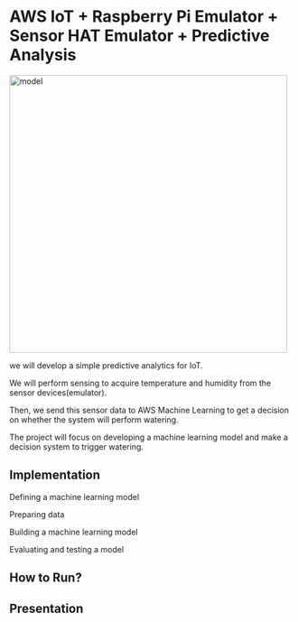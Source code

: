 # AWS IoT + Raspberry Pi Emulator + Sensor HAT Emulator + Predictive Analysis

<img width="492" alt="model" src="https://user-images.githubusercontent.com/52802567/205460804-52583e84-d8a9-41f5-a00d-b752a54e4357.PNG">

we will develop a simple predictive analytics for IoT.

We will perform sensing to acquire temperature and humidity from the sensor devices(emulator).

Then, we send this sensor data to AWS Machine Learning to get a decision on whether the system will perform watering.

The project will focus on developing a machine learning model and make a decision system to trigger watering.

## Implementation

Defining a machine learning model

Preparing data

Building a machine learning model

Evaluating and testing a model


## How to Run?


## Presentation
